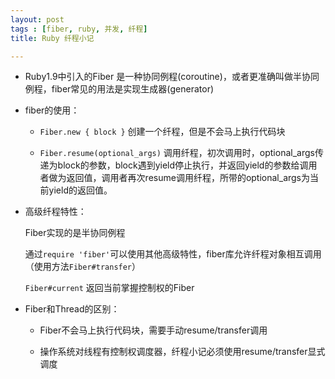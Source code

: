 ```yaml
---
layout: post
tags : [fiber, ruby, 并发, 纤程]
title: Ruby 纤程小记

---
```


* Ruby1.9中引入的Fiber 是一种协同例程(coroutine)，或者更准确叫做半协同例程，fiber常见的用法是实现生成器(generator)

* fiber的使用：

  * `Fiber.new { block }` 创建一个纤程，但是不会马上执行代码块

  * `Fiber.resume(optional_args)` 调用纤程，初次调用时，optional_args传递为block的参数，block遇到yield停止执行，并返回yield的参数给调用者做为返回值，调用者再次resume调用纤程，所带的optional_args为当前yield的返回值。

* 高级纤程特性：

  Fiber实现的是半协同例程

  通过`require 'fiber'`可以使用其他高级特性，fiber库允许纤程对象相互调用（使用方法`Fiber#transfer`）

  `Fiber#current` 返回当前掌握控制权的Fiber


* Fiber和Thread的区别：

  * Fiber不会马上执行代码块，需要手动resume/transfer调用

  * 操作系统对线程有控制权调度器，纤程小记必须使用resume/transfer显式调度
